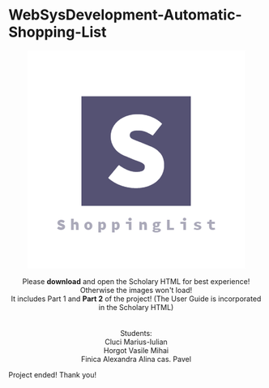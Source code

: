 # WebSysDevelopment-Automatic-Shopping-List
<p align="center"> 
<img src="https://raw.githubusercontent.com/mcluci/WebSysDevelopment---Automatic-Shopping-List/master/Logo.PNG">
</p>
<p align="center">
  Please <b>download</b> and open the Scholary HTML for best experience! Otherwise the images won't load!
<br/> It includes Part 1 and <b>Part 2</b> of the project! (The User Guide is incorporated in the Scholary HTML)
<br/>
<br/>
<br/> Students:
<br/> Cluci Marius-Iulian
<br/> Horgot Vasile Mihai
<br/> Finica Alexandra Alina cas. Pavel
<br/> 
</p>
Project ended! Thank you!
